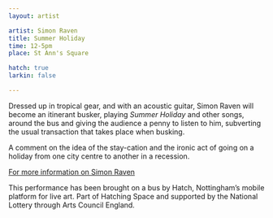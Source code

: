 ```yaml
---
layout: artist

artist: Simon Raven
title: Summer Holiday
time: 12-5pm
place: St Ann's Square

hatch: true
larkin: false

---
```


Dressed up in tropical gear, and with an acoustic guitar, Simon Raven will become an itinerant busker, playing *Summer Holiday* and other songs, around the bus and giving the audience a penny to listen to him, subverting the usual transaction that takes place when busking.    

A comment on the idea of the stay-cation and the ironic act of going on a holiday from one city centre to another in a recession.     

[For more information on Simon Raven](http://www.nevarnomis.com)    

This performance has been brought on a bus by Hatch, Nottingham’s mobile platform for live art. Part of Hatching Space and supported by the National Lottery through Arts Council England.